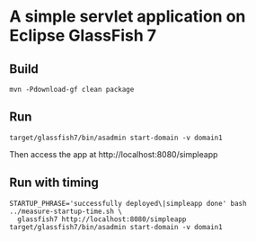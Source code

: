 # A simple servlet application on Eclipse GlassFish 7

## Build

```
mvn -Pdownload-gf clean package
```

## Run

```
target/glassfish7/bin/asadmin start-domain -v domain1
```

Then access the app at http://localhost:8080/simpleapp

## Run with timing

```
STARTUP_PHRASE='successfully deployed\|simpleapp done' bash ../measure-startup-time.sh \
  glassfish7 http://localhost:8080/simpleapp target/glassfish7/bin/asadmin start-domain -v domain1 
```